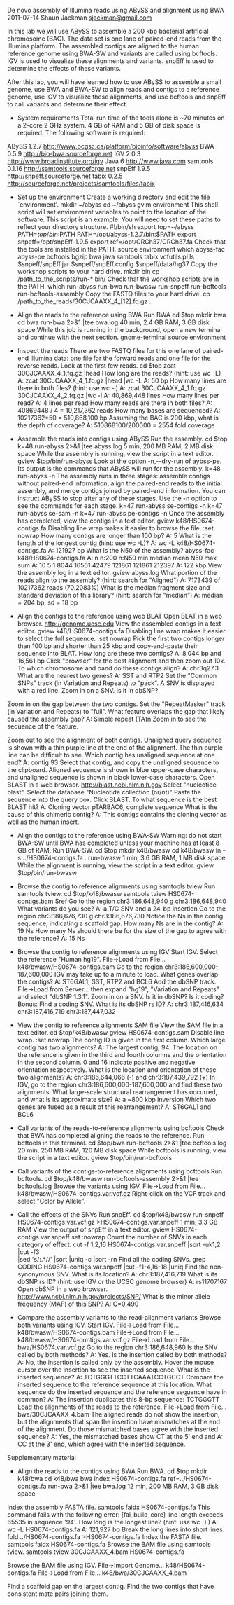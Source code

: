 De novo assembly of Illumina reads using ABySS and alignment using BWA
2011-07-14 Shaun Jackman <sjackman@gmail.com>

In this lab we will use ABySS to assemble a 200 kbp bacterial
artificial chromosome (BAC). The data set is one lane of paired-end
reads from the Illumina platform. The assembled contigs are aligned to
the human reference genome using BWA-SW and variants are called using
bcftools. IGV is used to visualize these alignments and variants.
snpEff is used to determine the effects of these variants.

After this lab, you will have learned how to use ABySS to assemble a
small genome, use BWA and BWA-SW to align reads and contigs to a
reference genome, use IGV to visualize these alignments, and use bcftools
and snpEff to call variants and determine their effect.

* System requirements
Total run time of the tools alone is ~70 minutes on a 2-core 2 GHz
system. 4 GB of RAM and 5 GB of disk space is required. The following
software is required:

ABySS 1.2.7
	http://www.bcgsc.ca/platform/bioinfo/software/abyss
BWA 0.5.9
	http://bio-bwa.sourceforge.net
IGV 2.0.3
	http://www.broadinstitute.org/igv
Java 6
	http://www.java.com
samtools 0.1.16
	http://samtools.sourceforge.net
snpEff 1.9.5
	http://snpeff.sourceforge.net
tabix 0.2.5
	http://sourceforge.net/projects/samtools/files/tabix

* Set up the environment
Create a working directory and edit the file `environment'.
	mkdir ~/abyss
	cd ~/abyss
	gvim environment
This shell script will set environment variables to point to the
location of the software. This script is an example. You will need to
set these paths to reflect your directory structure.
	#!/bin/sh
	export top=~/abyss
	PATH=$top/bin:$PATH
	PATH=/opt/abyss-1.2.7/bin:$PATH
	export snpeff=/opt/snpEff-1.9.5
	export ref=/opt/GRCh37/GRCh37.fa
Check that the tools are installed in the PATH.
	source environment
	which abyss-fac abyss-pe bcftools bgzip bwa java samtools tabix vcfutils.pl
	ls $snpeff/snpEff.jar $snpeff/snpEff.config $snpeff/data/hg37
Copy the workshop scripts to your hard drive.
	mkdir bin
	cp /path_to_the_scripts/run-* bin/
Check that the workshop scripts are in the PATH.
	which run-abyss run-bwa run-bwasw run-snpeff run-bcftools run-bcftools-assembly
Copy the FASTQ files to your hard drive.
	cp /path_to_the_reads/30CJCAAXX_4_[12].fq.gz .

* Align the reads to the reference using BWA
Run BWA
	cd $top
	mkdir bwa
	cd bwa
	run-bwa 2>&1 |tee bwa.log
40 min, 2.4 GB RAM, 3 GB disk space
While this job is running in the background, open a new terminal and
continue with the next section.
	gnome-terminal
	source environment

* Inspect the reads
There are two FASTQ files for this one lane of paired-end Illumina
data: one file for the forward reads and one file for the reverse
reads.
Look at the first few reads.
	cd $top
	zcat 30CJCAAXX_4_1.fq.gz |head
How long are the reads? (hint: use wc -L)
	A: zcat 30CJCAAXX_4_1.fq.gz |head |wc -L
	A: 50 bp
How many lines are there in both files? (hint: use wc -l)
	A: zcat 30CJCAAXX_4_1.fq.gz 30CJCAAXX_4_2.fq.gz |wc -l
	A: 40,869,448 lines
How many lines per read?
	A: 4 lines per read
How many reads are there in both files?
	A: 40869448 / 4 = 10,217,362 reads
How many bases are sequenced?
	A: 10217362*50 = 510,868,100 bp
Assuming the BAC is 200 kbp, what is the depth of coverage?
	A: 510868100/200000 = 2554 fold coverage

* Assemble the reads into contigs using ABySS
Run the assembly.
	cd $top
	k=48 run-abyss 2>&1 |tee abyss.log
5 min, 200 MB RAM, 2 MB disk space
While the assembly is running, view the script in a text editor.
	gview $top/bin/run-abyss
Look at the option -n,--dry-run of aybss-pe. Its output is the
commands that ABySS will run for the assembly.
	k=48 run-abyss -n
The assembly runs in three stages: assemble contigs without paired-end
information, align the paired-end reads to the initial assembly, and
merge contigs joined by paired-end information. You can instruct ABySS
to stop after any of these stages. Use the -n option to see the
commands for each stage.
	k=47 run-abyss se-contigs -n
	k=47 run-abyss se-sam -n
	k=47 run-abyss pe-contigs -n
Once the assembly has completed, view the contigs in a text editor.
	gview k48/HS0674-contigs.fa
Disabling line wrap makes it easier to browse the file.
	:set nowrap
How many contigs are longer than 100 bp?
	A: 5
What is the length of the longest contig (hint: use wc -L)?
	A: wc -L k48/HS0674-contigs.fa
	A: 121927 bp
What is the N50 of the assembly?
	abyss-fac k48/HS0674-contigs.fa
	A: n       n:200   n:N50  min    median mean   N50    max     sum
	A: 10      5       1      8044   16561  42479  121861 121861  212397
	A: 122 kbp
View the assembly log in a text editor.
	gview abyss.log
What portion of the reads align to the assembly?
(hint: search for "Aligned")
	A: 7173439 of 10217362 reads (70.2083%)
What is the median fragment size and standard deviation of this library?
(hint: search for "median")
	A: median = 204 bp, sd = 18 bp

* Align the contigs to the reference using web BLAT
Open BLAT in a web browser.
	http://genome.ucsc.edu
View the assembled contigs in a text editor.
	gview k48/HS0674-contigs.fa
Disabling line wrap makes it easier to select the full sequence.
	:set nowrap
Pick the first two contigs longer than 100 bp and shorter than 25 kbp
and copy-and-paste their sequence into BLAT. How long are these two
contigs?
	A: 8,044 bp and 16,561 bp
Click "browser" for the best alignment and then zoom out 10x.
To which chromosome and band do these contigs align?
	A: chr3q27.3
What are the nearest two genes?
	A: SST and RTP2
Set the "Common SNPs" track (in Variation and Repeats) to "pack".
A SNV is displayed with a red line. Zoom in on a SNV. Is it in dbSNP?

Zoom in on the gap between the two contigs.
Set the "RepeatMasker" track (in Variation and Repeats) to "full".
What feature overlaps the gap that likely caused the assembly gap?
	A: Simple repeat (TA)n
Zoom in to see the sequence of the feature.

Zoom out to see the alignment of both contigs.
Unaligned query sequence is shown with a thin purple line at the end
of the alignment. The thin purple line can be difficult to see.
Which contig has unaligned sequence at one end?
	A: contig 93
Select that contig, and copy the unaligned sequence to the clipboard.
Aligned sequence is shown in blue upper-case characters, and unaligned
sequence is shown in black lower-case characters.
Open BLAST in a web browser.
	http://blast.ncbi.nlm.nih.gov
Select "nucleotide blast".
Select the database "Nucleotide collection (nr/nt)"
Paste the sequence into the query box. Click BLAST.
To what sequence is the best BLAST hit?
	A: Cloning vector pTARBAC6, complete sequence
What is the cause of this chimeric contig?
	A: This contigs contains the cloning vector as well as the human insert.

* Align the contigs to the reference using BWA-SW
Warning: do not start BWA-SW until BWA has completed unless your
machine has at least 8 GB of RAM.
Run BWA-SW.
	cd $top
	mkdir k48/bwasw
	cd k48/bwasw
	ln -s ../HS0674-contigs.fa .
	run-bwasw
1 min, 3.6 GB RAM, 1 MB disk space
While the alignment is running, view the script in a text editor.
	gview $top/bin/run-bwasw

* Browse the contig to reference alignments using samtools tview
Run samtools tview.
	cd $top/k48/bwasw
	samtools tview HS0674-contigs.bam $ref
Go to the region chr3:186,648,940
	g chr3:186,648,940
What variants do you see?
	A: a T/G SNV and a 24-bp insertion
Go to the region chr3:186,676,730
	g chr3:186,676,730
Notice the Ns in the contig sequence, indicating a scaffold gap.
How many Ns are in the contig?
	A: 19 Ns
How many Ns should there be for the size of the gap to agree with the reference?
	A: 15 Ns

* Browse the contig to reference alignments using IGV
Start IGV.
Select the reference "Human hg19".
File->Load from File... k48/bwasw/HS0674-contigs.bam
Go to the region chr3:186,600,000-187,600,000
IGV may take up to a minute to load.
What genes overlap the contigs?
	A: ST6GAL1, SST, RTP2 and BCL6
Add the dbSNP track.
File->Load from Server...  then expand "hg19", "Variation and Repeats"
and select "dbSNP 1.3.1".
Zoom in on a SNV. Is it in dbSNP? Is it coding?
Bonus: Find a coding SNV. What is its dbSNP rs ID?
	A: chr3:187,416,634 chr3:187,416,719 chr3:187,447,032

* View the contig to reference alignments SAM file
View the SAM file in a text editor.
	cd $top/k48/bwasw
	gview HS0674-contigs.sam
Disable line wrap.
	:set nowrap
The contig ID is given in the first column.
Which large contig has two alignments?
	A: The largest contig, 94.
The location on the reference is given in the third and fourth columns
and the orientation in the second column. 0 and 16 indicate positive
and negative orientation respectively.
What is the location and orientation of these two alignments?
	A: chr3:186,644,066 (-) and chr3:187,439,792 (+)
In IGV, go to the region chr3:186,600,000-187,600,000
and find these two alignments.
What large-scale structural rearrangement has occurred, and what is
its approximate size?
	A: a ~800 kbp inversion
Which two genes are fused as a result of this rearrangement?
	A: ST6GAL1 and BCL6

* Call variants of the reads-to-reference alignments using bcftools
Check that BWA has completed aligning the reads to the reference.
Run bcftools in this terminal.
	cd $top/bwa
	run-bcftools 2>&1 |tee bcftools.log
20 min, 250 MB RAM, 120 MB disk space
While bcftools is running, view the script in a text editor.
	gview $top/bin/run-bcftools

* Call variants of the contigs-to-reference alignments using bcftools
Run bcftools.
	cd $top/k48/bwasw
	run-bcftools-assembly 2>&1 |tee bcftools.log
Browse the variants using IGV.
File->Load from File... k48/bwasw/HS0674-contigs.var.vcf.gz
Right-click on the VCF track and select "Color by Allele".

* Call the effects of the SNVs
Run snpEff.
	cd $top/k48/bwasw
	run-snpeff HS0674-contigs.var.vcf.gz >HS0674-contigs.var.snpeff
1 min, 3.3 GB RAM
View the output of snpEff in a text editor.
	gview HS0674-contigs.var.snpeff
	set :nowrap
Count the number of SNVs in each category of effect.
	cut -f 1,2,16 HS0674-contigs.var.snpeff |sort -uk1,2 |cut -f3 \
		|sed 's/:.*//' |sort |uniq -c |sort -rn
Find all the coding SNVs.
	grep CODING HS0674-contigs.var.snpeff |cut -f1-4,16-18 |uniq
Find the non-synonymous SNV. What is its location?
	A: chr3:187,416,719
What is its dbSNP rs ID? (hint: use IGV or the UCSC genome browser)
	A: rs11707167
Open dbSNP in a web browser.
	http://www.ncbi.nlm.nih.gov/projects/SNP/
What is the minor allele frequency (MAF) of this SNP?
	A: C=0.490

* Compare the assembly variants to the read-alignment variants
Browse both variants using IGV.
Start IGV.
File->Load from File... k48/bwasw/HS0674-contigs.bam
File->Load from File... k48/bwasw/HS0674-contigs.var.vcf.gz
File->Load from File... bwa/HS0674.var.vcf.gz
Go to the region chr3:186,648,960
Is the SNV called by both methods?
	A: Yes.
Is the insertion called by both methods?
	A: No, the insertion is called only by the assembly.
Hover the mouse cursor over the insertion to see the inserted sequence.
What is the inserted sequence?
	A: TCTGGGTTCCTTCAAATCCTGCCT
Compare the inserted sequence to the reference sequence at this
location. What sequence do the inserted sequence and the reference
sequence have in common?
	A: The insertion duplicates this 8-bp sequence: TCTGGGTT
Load the alignments of the reads to the reference.
File->Load from File... bwa/30CJCAAXX_4.bam
The aligned reads do not show the insertion, but the alignments that
span the insertion have mismatches at the end of the alignment.
Do those mismatched bases agree with the inserted sequence?
	A: Yes, the mismatched bases show CT at the 5' end and
	A: CC at the 3' end, which agree with the inserted sequence.

Supplementary material

* Align the reads to the contigs using BWA
Run BWA.
	cd $top
	mkdir k48/bwa
	cd k48/bwa
	bwa index HS0674-contigs.fa
	ref=../HS0674-contigs.fa run-bwa 2>&1 |tee bwa.log
12 min, 200 MB RAM, 3 GB disk space

Index the assembly FASTA file.
	samtools faidx HS0674-contigs.fa
This command fails with the following error:
	[fai_build_core] line length exceeds 65535 in sequence '94'.
How long is the longest line? (hint: use wc -L)
	A: wc -L HS0674-contigs.fa
	A: 121,927 bp
Break the long lines into short lines.
	fold ../HS0674-contigs.fa >HS0674-contigs.fa
Index the FASTA file.
	samtools faidx HS0674-contigs.fa
Browse the BAM file using samtools tview.
	samtools tview 30CJCAAXX_4.bam HS0674-contigs.fa

Browse the BAM file using IGV.
File->Import Genome... k48/HS0674-contigs.fa
File->Load from File... k48/bwa/30CJCAAXX_4.bam

Find a scaffold gap on the largest contig.
Find the two contigs that have consistent mate pairs joining them.
